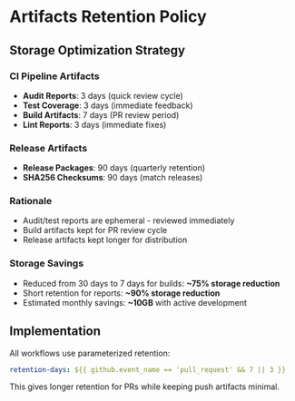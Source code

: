 # Artifacts Retention Policy

## Storage Optimization Strategy

### CI Pipeline Artifacts
- **Audit Reports**: 3 days (quick review cycle)
- **Test Coverage**: 3 days (immediate feedback)
- **Build Artifacts**: 7 days (PR review period)
- **Lint Reports**: 3 days (immediate fixes)

### Release Artifacts
- **Release Packages**: 90 days (quarterly retention)
- **SHA256 Checksums**: 90 days (match releases)

### Rationale
- Audit/test reports are ephemeral - reviewed immediately
- Build artifacts kept for PR review cycle
- Release artifacts kept longer for distribution

### Storage Savings
- Reduced from 30 days to 7 days for builds: **~75% storage reduction**
- Short retention for reports: **~90% storage reduction**
- Estimated monthly savings: **~10GB** with active development

## Implementation
All workflows use parameterized retention:
```yaml
retention-days: ${{ github.event_name == 'pull_request' && 7 || 3 }}
```

This gives longer retention for PRs while keeping push artifacts minimal.
